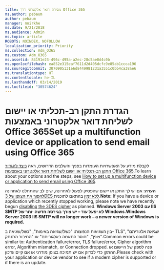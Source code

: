 ```yaml
---
title: מסירת דואר אלקטרוני דרך Office 365
ms.author: pebaum
author: pebaum
manager: mnirkhe
ms.date: 9/21/2018
ms.audience: Admin
ms.topic: article
ROBOTS: NOINDEX, NOFOLLOW
localization_priority: Priority
ms.collection: Adm_O365
ms.custom: Adm_O365
ms.assetid: 84191e23-496c-495a-a2ec-28c5ae0d4c0b
ms.openlocfilehash: ea852e315eaf7611d2d405dcfc9e85ab1ccca196
ms.sourcegitcommit: 3070905131e6d8449981231a3551c0bb4ca38ae6
ms.translationtype: HT
ms.contentlocale: he-IL
ms.lasthandoff: 03/14/2019
ms.locfileid: "30574624"
---
```

# <a name="set-up-a-multifunction-device-or-application-to-send-email-using-office-365"></a><span data-ttu-id="218be-102">הגדרת התקן רב-תכליתי או יישום לשליחת דואר אלקטרוני באמצעות Office 365</span><span class="sxs-lookup"><span data-stu-id="218be-102">Set up a multifunction device or application to send email using Office 365</span></span>

<span data-ttu-id="218be-103">לקבלת מידע על האפשרויות העומדות בפניך והשלבים הדרושים, ראה [כיצד להגדיר התקן רב-תכליתי או יישום לשליחת דואר אלקטרוני באמצעות Office 365](https://support.office.com/article/69f58e99-c550-4274-ad18-c805d654b4c4).</span><span class="sxs-lookup"><span data-stu-id="218be-103">To learn about your options and the steps, see [How to set up a multifunction device or application to send email using Office 365](https://support.office.com/article/69f58e99-c550-4274-ad18-c805d654b4c4).</span></span>
  
<span data-ttu-id="218be-104">**הערה:** אם יש לך התקן או יישום שהפסיק לפעול לאחרונה, שים לב שהתחלנו לאחרונה [להפוך את הצופן של 3DES ללא זמין](https://docs.microsoft.com/office365/securitycompliance/technical-reference-details-about-encryption) בהתאם לתוכנית.</span><span class="sxs-lookup"><span data-stu-id="218be-104">**Note:** If you have a device or application which recently stopped working, please note we have recently begun [disabling the 3DES cipher](https://docs.microsoft.com/office365/securitycompliance/technical-reference-details-about-encryption) as planned.</span></span>  <span data-ttu-id="218be-105">**Windows Server 2003 עם IIS SMTP לא יפעל עוד – יש צורך בגירסה חדשה יותר של Windows.**</span><span class="sxs-lookup"><span data-stu-id="218be-105">**Windows Server 2003 IIS SMTP will no longer work – a newer version of Windows is required.**</span></span> 

<span data-ttu-id="218be-106">בין השגיאות הנפוצות: "כשל/שגיאה באימות", "כשל/שגיאה ב- TLS", "שגיאת אלגוריתם צופן", "חוסר התאמה באלגוריתם" או "החיבור התנתק".</span><span class="sxs-lookup"><span data-stu-id="218be-106">Common errors could be similar to: Authentication failure/error, TLS failure/error, Cipher algorithm error, Algorithm mismatch, or Connection dropped.</span></span>  <span data-ttu-id="218be-107">פנה לספק של היישום או ההתקן כדי לבדוק אם יש תמיכה בצופן מודרני או אם קיים עדכון.</span><span class="sxs-lookup"><span data-stu-id="218be-107">Please check with your application or device vendor to see if a modern cipher is supported or if there is an update.</span></span>
